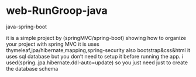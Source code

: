 # web-RunGroop-java
java-spring-boot

it is a simple project by (springMVC/spring-boot)
showing how to organize your project with spring MVC 
it is uses thymeleaf,jpa/hibernate,mapping,spring-security also bootstrap&css&html
it uses sql database but you don’t need to setup it before running the app.
i used(spring..jpa.hibernate.ddl-auto=update) so you just need just to create the database schema
